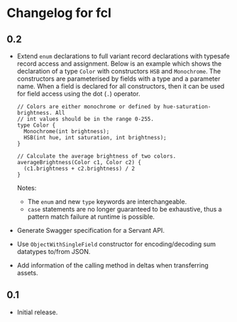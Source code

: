 # Changelog for fcl

## 0.2

* Extend `enum` declarations to full variant record declarations with typesafe
  record access and assignment. Below is an example which shows the
  declaration of a type `Color` with constructors `HSB` and `Monochrome`. The
  constructors are parameterised by fields with a type and a parameter name.
  When a field is declared for all constructors, then it can be used for field
  access using the dot (`.`) operator.

  ~~~
  // Colors are either monochrome or defined by hue-saturation-brightness. All
  // int values should be in the range 0-255.
  type Color {
    Monochrome(int brightness);
    HSB(int hue, int saturation, int brightness);
  }

  // Calculate the average brightness of two colors.
  averageBrightness(Color c1, Color c2) {
    (c1.brightness + c2.brightness) / 2
  }
  ~~~
  Notes:
    - The `enum` and new `type` keywords are interchangeable.
    - `case` statements are no longer guaranteed to be exhaustive, thus a
      pattern match failure at runtime is possible.
* Generate Swagger specification for a Servant API.
* Use `ObjectWithSingleField` constructor for encoding/decoding sum datatypes to/from JSON.
* Add information of the calling method in deltas when transferring assets.

## 0.1

* Initial release.

